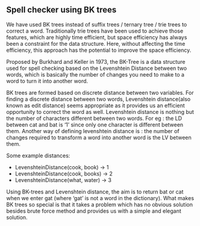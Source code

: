 ## Spell checker using BK trees
We have used BK trees instead of suffix trees / ternary tree / trie trees to correct a word.
Traditionally trie trees have been used to achieve those features, which are highly time efficient, but space efficiency has always been a constraint for the data structure. Here, without affecting the time efficiency, this approach has the potential to improve the space efficiency.

Proposed by Burkhard and Keller in 1973, the BK-Tree is a data structure used for spell checking based on the Levenshtein Distance between two words, which is basically the number of changes you need to make to a word to turn it into another word. 

BK trees are formed based on discrete distance between two variables. For finding a discrete distance between two words, Levenshtein distance(also known as edit distance) seems appropriate as it provides us an efficient opportunity to correct the word as well. Levenshtein distance is nothing but the number of characters different between two words. For eg : the  LD between cat and bat is ‘1’ since only one character is different between them. Another way of defining levenshtein distance is : the number of changes required to transform a word into another word is the LV between them.

Some example distances:

* LevenshteinDistance(cook, book) -> 1
* LevenshteinDistance(cook, books) -> 2
* LevenshteinDistance(what, water) -> 3


Using BK-trees and Levenshtein distance, the aim is to return bat or cat when we enter gat (where ‘gat’ is not a word in the dictionary). What makes BK trees so special is that it takes a problem which has no obvious solution besides brute force method and provides us with a simple and elegant solution. <br>

